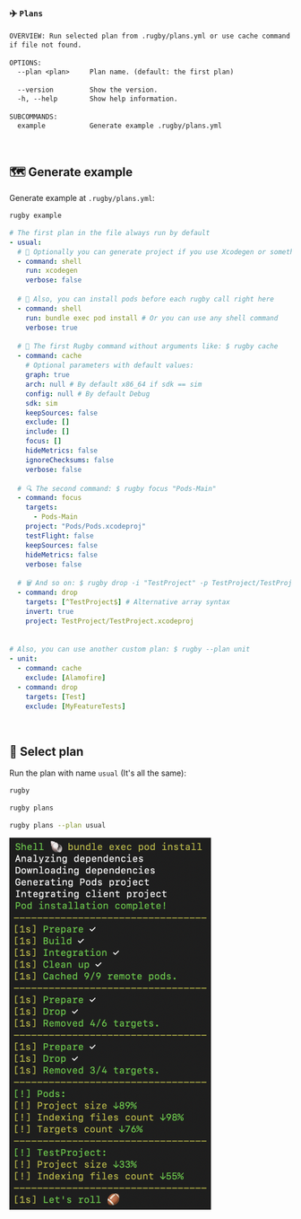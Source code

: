 
### ✈️ `Plans`

```
OVERVIEW: Run selected plan from .rugby/plans.yml or use cache command if file not found.

OPTIONS:
  --plan <plan>     Plan name. (default: the first plan)
                     
  --version         Show the version.
  -h, --help        Show help information.

SUBCOMMANDS:
  example           Generate example .rugby/plans.yml
```

<br>

## 🗺 Generate example

Generate example at `.rugby/plans.yml`:

```bash
rugby example
```

```yml
# The first plan in the file always run by default
- usual:
  # 🐚 Optionally you can generate project if you use Xcodegen or something like that
  - command: shell
    run: xcodegen
    verbose: false

  # 🐚 Also, you can install pods before each rugby call right here
  - command: shell
    run: bundle exec pod install # Or you can use any shell command
    verbose: true

  # 🏈 The first Rugby command without arguments like: $ rugby cache
  - command: cache
    # Optional parameters with default values:
    graph: true
    arch: null # By default x86_64 if sdk == sim
    config: null # By default Debug
    sdk: sim
    keepSources: false
    exclude: []
    include: []
    focus: []
    hideMetrics: false
    ignoreChecksums: false
    verbose: false

  # 🔍 The second command: $ rugby focus "Pods-Main"
  - command: focus
    targets:
      - Pods-Main
    project: "Pods/Pods.xcodeproj"
    testFlight: false
    keepSources: false
    hideMetrics: false
    verbose: false

  # 🗑 And so on: $ rugby drop -i "TestProject" -p TestProject/TestProject.xcodeproj
  - command: drop
    targets: [^TestProject$] # Alternative array syntax
    invert: true
    project: TestProject/TestProject.xcodeproj


# Also, you can use another custom plan: $ rugby --plan unit
- unit:
  - command: cache
    exclude: [Alamofire]
  - command: drop
    targets: [Test]
    exclude: [MyFeatureTests]
```

<br>

## 📍 Select plan

Run the plan with name `usual` (It's all the same):

```bash
rugby
```

```bash
rugby plans
```

```bash
rugby plans --plan usual
```

<img src="https://github.com/swiftyfinch/Rugby/blob/main/Assets/Plans.png" width="360"/>

